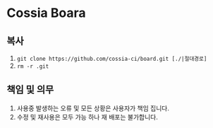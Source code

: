 # Cossia Boara

## 복사
1. `git clone https://github.com/cossia-ci/board.git [./|절대경로]`
2. `rm -r .git`

## 책임 및 의무
1. 사용중 발생하는 오류 및 모든 상황은 사용자가 책임 집니다.
2. 수정 및 재사용은 모두 가능 하나 재 배포는 불가합니다.